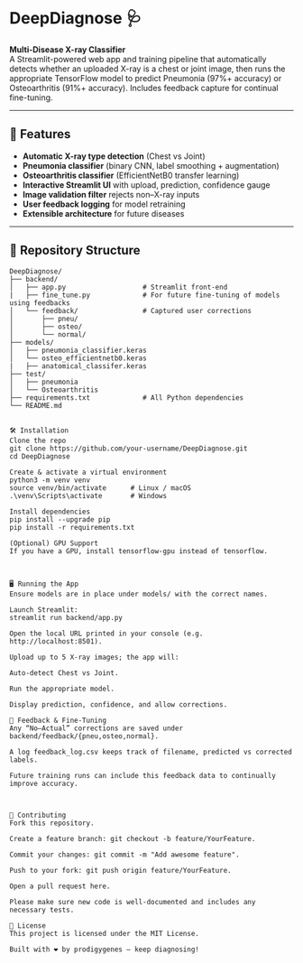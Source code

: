 # DeepDiagnose 🩺

**Multi-Disease X-ray Classifier**  
A Streamlit-powered web app and training pipeline that automatically detects whether an uploaded X-ray is a chest or joint image, then runs the appropriate TensorFlow model to predict Pneumonia (97%+ accuracy) or Osteoarthritis (91%+ accuracy). Includes feedback capture for continual fine-tuning.

---

## 🚀 Features

- **Automatic X-ray type detection** (Chest vs Joint)  
- **Pneumonia classifier** (binary CNN, label smoothing + augmentation)  
- **Osteoarthritis classifier** (EfficientNetB0 transfer learning)  
- **Interactive Streamlit UI** with upload, prediction, confidence gauge  
- **Image validation filter** rejects non–X-ray inputs  
- **User feedback logging** for model retraining  
- **Extensible architecture** for future diseases

---

## 📁 Repository Structure

```text
DeepDiagnose/
├── backend/
│   ├── app.py                   # Streamlit front-end
|   ├── fine_tune.py             # For future fine-tuning of models using feedbacks
│   └── feedback/                # Captured user corrections
│       ├── pneu/
│       ├── osteo/
│       └── normal/
├── models/
│   ├── pneumonia_classifier.keras
│   └── osteo_efficientnetb0.keras
|   ├── anatomical_classifer.keras
├── test/
│   ├── pneumonia
│   └── Osteoarthritis
├── requirements.txt             # All Python dependencies
└── README.md


🛠️ Installation
Clone the repo
git clone https://github.com/your-username/DeepDiagnose.git
cd DeepDiagnose

Create & activate a virtual environment
python3 -m venv venv
source venv/bin/activate      # Linux / macOS
.\venv\Scripts\activate       # Windows

Install dependencies
pip install --upgrade pip
pip install -r requirements.txt

(Optional) GPU Support
If you have a GPU, install tensorflow-gpu instead of tensorflow.



🖥️ Running the App
Ensure models are in place under models/ with the correct names.

Launch Streamlit:
streamlit run backend/app.py

Open the local URL printed in your console (e.g. http://localhost:8501).

Upload up to 5 X-ray images; the app will:

Auto-detect Chest vs Joint.

Run the appropriate model.

Display prediction, confidence, and allow corrections.

🔄 Feedback & Fine-Tuning
Any “No—Actual” corrections are saved under backend/feedback/{pneu,osteo,normal}.

A log feedback_log.csv keeps track of filename, predicted vs corrected labels.

Future training runs can include this feedback data to continually improve accuracy.



🤝 Contributing
Fork this repository.

Create a feature branch: git checkout -b feature/YourFeature.

Commit your changes: git commit -m "Add awesome feature".

Push to your fork: git push origin feature/YourFeature.

Open a pull request here.

Please make sure new code is well-documented and includes any necessary tests.

📝 License
This project is licensed under the MIT License. 

Built with ❤️ by prodigygenes — keep diagnosing!


